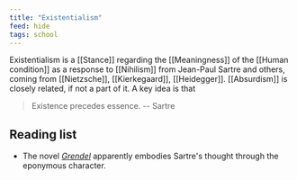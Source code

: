 ```yaml
---
title: "Existentialism"
feed: hide
tags: school
---
```


Existentialism is a [[Stance]] regarding the [[Meaningness]] of the [[Human condition]] as a response to [[Nihilism]] from Jean-Paul Sartre and others, coming from [[Nietzsche]], [[Kierkegaard]], [[Heidegger]]. [[Absurdism]] is closely related, if not a part of it. A key idea is that

> Existence precedes essence. -- Sartre

## Reading list

* The novel _[Grendel](https://en.wikipedia.org/wiki/Grendel_(novel))_ apparently embodies Sartre's thought through the eponymous character.